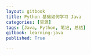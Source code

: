 ```yaml
---
layout: gitbook
title: Python 基础如何学习 Java
categories: [资源]
tags: [Java, Python, 笔记, 总结]
gitbook: learning-java
published: True

---
```

